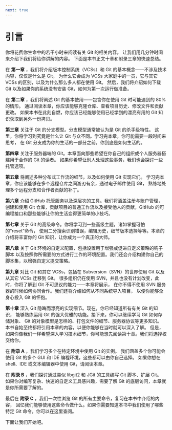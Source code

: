 ```yaml
---
next: true
---
```


# 引言


<p>你将花费你生命中的若干小时来阅读有关 Git 的相关内容。
让我们用几分钟时间来介绍下我们将给你讲解的内容。
下面是本书正文十章和附录三章的快速总结。</p>
<p>在 <strong>第一章</strong> ，我们将介绍版本控制系统（VCSs）和 Git 的基本概念——不涉及技术内容，仅仅是什么是 Git，
为什么它会成为 VCSs 大家庭中的一员，它与其它 VCSs 的区别，以及为什么那么多人都在使用 Git。
然后，我们将介绍如何下载 Git 以及如果你的系统没有安装 Git，如何为第一次运行做准备。</p>
<p>在 <strong>第二章</strong> ，我们将阐述 Git 的基本使用——包含你在使用 Git 时可能遇到的 80% 的情形。
通过阅读本章，你应该能够克隆仓库、查看项目历史、修改文件和贡献更改。
如果本书在此刻自燃，你应该已经能够使用已经学到的漂亮有用的 Git 知识获取到另外一份拷贝。</p>
<p><strong>第三章</strong> 关注于 Git 的分支模型。分支模型通常被认为是 Git 的杀手级特性。
这里，你将学习到究竟是什么让 Git 与众不同。学习完本章，你可能需要一段时间来思考，
在 Git 分支成为你的生活的一部分之前，你到底是如何生活的。</p>
<p><strong>第四章</strong> 关注于服务器端的 Git。本章面向那些希望在你自己的组织或个人服务器搭建用于合作的 Git 的读者。
如果你希望让别人处理这些事务，我们也会探讨一些托管选项。</p>
<p><strong>第五章</strong> 将阐述多种分布式工作流的细节，以及如何使用 Git 实现它们。
学习完本章，你应该能够在多个远程仓库之间游刃有余，通过电子邮件使用 Git，
熟练地处理多个远程分支和合作者贡献的补丁。</p>
<p><strong>第六章</strong> 介绍 GitHub 托管服务以及深层次的工具。我们将涵盖注册与账户管理，
创建和使用 Git 仓库，贡献项目的普通工作流以及接受他人的贡献，GitHub
的可编程接口和那些能够让你的生活变得更简单的小技巧。</p>
<p><strong>第七章</strong> 关于 Git 的高级命令。你将学习到一些高级主题，诸如掌握可怕的“reset”命令，
使用二分搜索识别错误，编辑历史，细节版本选择等等。本章的介绍将丰富你的
Git 知识，让你成为一个真正的大师。</p>
<p><strong>第八章</strong> 关于 Git 环境的自定义配置，包括设置用于增强或促进自定义策略的钩子脚本
以及按照你所需要的方式进行工作的环境配置。我们还会介绍构建你自己的脚本集，以增强自定义提交策略。</p>
<p><strong>第九章</strong> 对比 Git 和其它 VCSs，包括在 Subversion（SVN）的世界使用 Git 以及从其它 VCSs 迁移到 Git。
很多组织仍在使用 SVN，并且也没有计划改变，此时，你将了解到 Git 不可思议的能力——本章将展示，
在你不得不使用 SVN 服务器的时候如何协同合作。我们还将介绍如何从不同系统导入项目，
以便你能够全身心投入 Git 的怀抱。</p>
<p><strong>第十章</strong> 深入 Git 隐晦而漂亮的实现细节。现在，你已经知道所有有关 Git 的知识，
能够熟练运用 Git 的强大优雅的功能。接下来，你可以继续学习 Git 如何存储对象、
Git 的对象模型是怎样的、打包文件的细节、服务器协议等更多知识。
本书自始至终都将引用本章的内容，以便你能够在当时就可以深入了解。
但是，如果你像我们一样希望深入学习技术细节，你可能想先阅读第十章。我们将选择权交给你。</p>
<p>在 <strong>附录 A</strong> ，我们学习多个在特定环境中使用 Git 的实例。
我们涵盖多个你可能会使用 Git 的多个 GUI 和 IDE 编程环境，这些都可以由你自己选择。
如果你想在 shell、IDE 或文本编辑器中使用 Git，请阅读本章。</p>
<p>在 <strong>附录 B</strong> ，我们探讨通过类似 libgit2 和 JGit 的工具编写 Git 脚本、扩展 Git。
如果你对编写复杂、快速的自定义工具感兴趣，需要了解 Git 的底层访问，本章就是你所需要了解的。</p>
<p>最后在 <strong>附录 C</strong> ，我们一次性浏览 Git 的所有主要命令，复习在本书中介绍的内容，
回忆我们能够使用这些命令做什么。如果你需要知道本书中我们使用了哪些特定 Git 命令，你可以在这里查阅。</p>
<p>下面让我们开始吧。</p>
